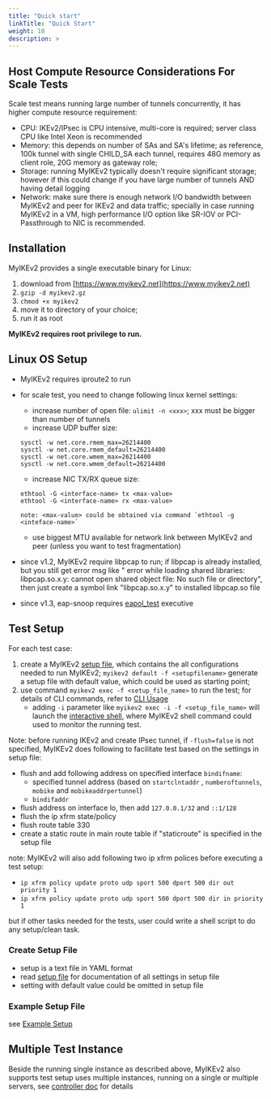 ```yaml
---
title: "Quick start"
linkTitle: "Quick Start"
weight: 10
description: >
---
```



## Host Compute Resource Considerations For Scale Tests
Scale test means running large number of tunnels concurrently, it has higher compute resource requirement:

* CPU: IKEv2/IPsec is CPU intensive, multi-core is required; server class CPU like Intel Xeon is recommended
* Memory: this depends on number of SAs and SA's lifetime; as reference, 100k tunnel with single CHILD_SA each tunnel, requires 48G memory as client role, 20G memory as gateway role;
* Storage: running MyIKEv2 typically doesn't require significant storage; however if this could change if you have large number of tunnels AND having detail logging
* Network: make sure there is enough network I/O bandwidth between MyIKEv2 and peer for IKEv2 and data traffic; specially in case running MyIKEv2 in a VM, high performance I/O option like SR-IOV or PCI-Passthrough to NIC is recommended.

## Installation
MyIKEv2 provides a single executable binary for Linux:

1. download from [https://www.myikev2.net](https://www.myikev2.net)
1. ```gzip -d myikev2.gz```
1. ```chmod +x myikev2```
1. move it to directory of your choice;
1. run it as root


**MyIKEv2 requires root privilege to run.**

## Linux OS Setup

* MyIKEv2 requires iproute2 to run

* for scale test, you need to change following linux kernel settings:

    * increase number of open file: ```ulimit -n <xxx>```; xxx must be bigger than number of tunnels
    * increase UDP buffer size:
    ```
    sysctl -w net.core.rmem_max=26214400
    sysctl -w net.core.rmem_default=26214400
    sysctl -w net.core.wmem_max=26214400
    sysctl -w net.core.wmem_default=26214400
    ```
    * increase NIC TX/RX queue size:
    ```
    ethtool -G <interface-name> tx <max-value> 
    ethtool -G <interface-name> rx <max-value>

    note: <max-value> could be obtained via command `ethtool -g <inteface-name>`
    ```
    * use biggest MTU available for network link between MyIKEv2 and peer (unless you want to test fragmentation)

* since v1.2, MyIKEv2 require libpcap to run; if libpcap is already installed, but you still get error msg like " error while loading shared libraries: libpcap.so.x.y: cannot open shared object file: No such file or directory", then just create a symbol link "libpcap.so.x.y" to installed libpcap.so file

* since v1.3, eap-snoop requires [eapol_test](https://w1.fi/wpa_supplicant/) executive 


## Test Setup
For each test case:

 1. create a MyIKEv2 [setup file](../setupfile/), which contains the all configurations needed to run MyIKEv2; ```myikev2 default -f <setupfilename>``` generate a setup file with default value, which could be used as starting point;
 1. use command ```myikev2 exec -f <setup_file_name>``` to run the test; for details of CLI commands, refer to [CLI Usage](../cliusage)
    * adding `-i` parameter like ```myikev2 exec -i -f <setup_file_name>``` will launch the [interactive shell](../shell/), where MyIKEv2 shell command could used to monitor the running test. 

Note: before running IKEv2 and create IPsec tunnel, if ```-flush=false``` is not specified, MyIKEv2 does following to facilitate test based on the settings in setup file:

* flush and add following address on specified interface ```bindifname```:
  * specified tunnel address (based on ```startclntaddr``` , ```numberoftunnels```, ```mobike``` and ```mobikeaddrpertunnel```) 
  * ```bindifaddr```
* flush address on interface lo, then add `127.0.0.1/32` and `::1/128` 
* flush the ip xfrm state/policy
* flush route table 330
* create a static route in main route table if "staticroute" is specified in the setup file

note: MyIKEv2 will also add following two ip xfrm polices before executing a test setup:

* ```ip xfrm policy update proto udp sport 500 dport 500 dir out priority 1```
* ```ip xfrm policy update proto udp sport 500 dport 500 dir in priority 1```

but if other tasks needed for the tests, user could write a shell script to do any setup/clean task.

### Create Setup File

* setup is a text file in YAML format
* read [setup file](../setupfile/) for documentation of all settings in setup file
* setting with default value could be omitted in setup file

### Example Setup File

see [Example Setup](../examplesetup/)


## Multiple Test Instance 

Beside the running single instance as described above, MyIKEv2 also supports test setup uses multiple instances, running on a single or multiple servers, see [controller doc](../DaemonAndController/) for details